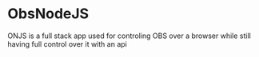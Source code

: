 # ObsNodeJS
 ONJS is a full stack app used for controling OBS over a browser while still having full control over it with an api
